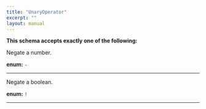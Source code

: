```yaml
---
title: "UnaryOperator"
excerpt: ""
layout: manual
---
```







**This schema accepts exactly one of the following:**

Negate a number.

**enum:** `-`








----
Negate a boolean.

**enum:** `!`








----




